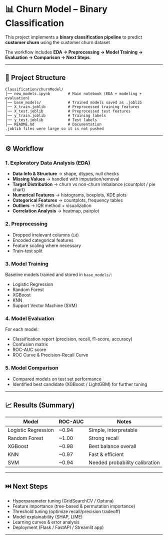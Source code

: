 # 📊 Churn Model – Binary Classification

This project implements a **binary classification pipeline** to predict **customer churn** using the customer churn dataset

The workflow includes **EDA → Preprocessing → Model Training → Evaluation → Comparison → Next Steps**.

---

## 📁 Project Structure

```
Classification/churnModel/
│── new_models.ipynb        # Main notebook (EDA + modeling + evaluation)
│── base_models/            # Trained models saved as .joblib
│── X_train.joblib          # Preprocessed training features
│── X_test.joblib           # Preprocessed test features
│── y_train.joblib          # Training labels
│── y_test.joblib           # Test labels
│── README.md               # Documentation
.joblib files were large so it is not pushed
```

---

## ⚙️ Workflow

### 1. Exploratory Data Analysis (EDA)

* **Data Info & Structure** → shape, dtypes, null checks
* **Missing Values** → handled with imputation/removal
* **Target Distribution** → churn vs non-churn imbalance (countplot / pie chart)
* **Numerical Features** → histograms, boxplots, KDE plots
* **Categorical Features** → countplots, frequency tables
* **Outliers** → IQR method + visualization
* **Correlation Analysis** → heatmap, pairplot

### 2. Preprocessing

* Dropped irrelevant columns (`id`)
* Encoded categorical features
* Feature scaling where necessary
* Train-test split

### 3. Model Training

Baseline models trained and stored in `base_models/`:

* Logistic Regression
* Random Forest
* XGBoost
* KNN
* Support Vector Machine (SVM)

### 4. Model Evaluation

For each model:

* Classification report (precision, recall, f1-score, accuracy)
* Confusion matrix
* ROC-AUC score
* ROC Curve & Precision-Recall Curve

### 5. Model Comparison

* Compared models on test set performance
* Identified best candidate (XGBoost / LightGBM) for further tuning

---

## 📈 Results (Summary)

| Model               | ROC-AUC | Notes                          |
| ------------------- | ------- | ------------------------------ |
| Logistic Regression | \~0.94  | Simple, interpretable          |
| Random Forest       | \~1.00  | Strong recall                  |
| XGBoost             | \~0.98  | Best balance overall           |
| KNN                 | \~0.97  | Fast & efficient               |
| SVM                 | \~0.94  | Needed probability calibration |


---

## ⏭️ Next Steps

* Hyperparameter tuning (GridSearchCV / Optuna)
* Feature importance (tree-based & permutation importance)
* Threshold tuning (optimize recall/precision tradeoff)
* Model explainability (SHAP, LIME)
* Learning curves & error analysis
* Deployment (Flask / FastAPI / Streamlit app)

---
 

